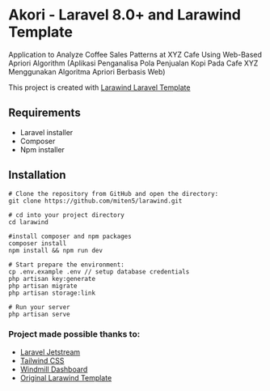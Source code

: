 # Akori - Laravel 8.0+ and Larawind Template

Application to Analyze Coffee Sales Patterns at XYZ Cafe Using Web-Based Apriori Algorithm
(Aplikasi Penganalisa Pola Penjualan Kopi Pada Cafe XYZ Menggunakan Algoritma Apriori Berbasis Web)

This project is created with [Larawind Laravel Template](https://github.com/miten5/larawind)


## Requirements

- Laravel installer
- Composer
- Npm installer

## Installation

```
# Clone the repository from GitHub and open the directory:
git clone https://github.com/miten5/larawind.git

# cd into your project directory
cd larawind

#install composer and npm packages
composer install
npm install && npm run dev

# Start prepare the environment:
cp .env.example .env // setup database credentials
php artisan key:generate
php artisan migrate
php artisan storage:link

# Run your server
php artisan serve

```
### Project made possible thanks to:

- [Laravel Jetstream](https://jetstream.laravel.com/1.x/introduction.html)
- [Tailwind CSS](https://tailwindcss.com/)
- [Windmill Dashboard](https://windmill-dashboard.vercel.app/)
- [Original Larawind Template](https://github.com/miten5/larawind)
